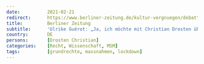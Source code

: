 ```yaml
---
date:          2021-02-21
redirect:      https://www.berliner-zeitung.de/kultur-vergnuegen/debatte/interview-mit-ulrike-guerot-ja-ich-will-mit-christian-drosten-diskutieren-li.140941
title:         Berliner Zeitung
subtitle:      'Ulrike Guérot: „Ja, ich möchte mit Christian Drosten über Freiheit diskutieren“'
country:       DE
persons:       [Drosten Christian]
categories:    [Recht, Wissenschaft, MSM]
tags:          [grundrechte, massnahmen, lockdown]
---
```

